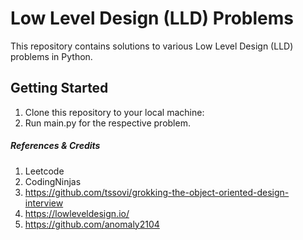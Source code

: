 # Low Level Design (LLD) Problems

This repository contains solutions to various Low Level Design (LLD) problems in Python.

## Getting Started

1. Clone this repository to your local machine:
2. Run main.py for the respective problem.

##### References & Credits
1. Leetcode
2. CodingNinjas
3. https://github.com/tssovi/grokking-the-object-oriented-design-interview
4. https://lowleveldesign.io/
5. https://github.com/anomaly2104 
  
